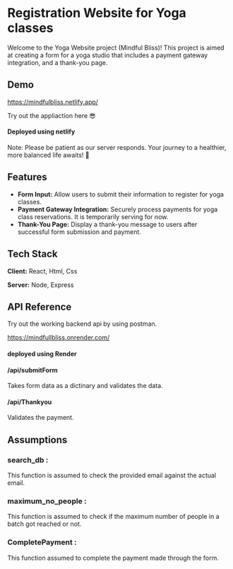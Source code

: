 
# Registration Website for Yoga classes

Welcome to the Yoga Website project (Mindful Bliss)! This project is aimed at creating a form for a yoga studio that includes a payment gateway integration, and a thank-you page.


## Demo

https://mindfulbliss.netlify.app/

Try out the appliaction here 😎

#### Deployed using netlify 

Note: Please be patient as our server responds. Your journey to a healthier, more balanced life awaits! 🌿


## Features

- **Form Input:** Allow users to submit their information to register for yoga classes.
- **Payment Gateway Integration:** Securely process payments for yoga class reservations. It is temporarily serving for now.
- **Thank-You Page:** Display a thank-you message to users after successful form submission and payment.


## Tech Stack

**Client:** React, Html, Css

**Server:** Node, Express


## API Reference
Try out the working backend api by using postman.

https://mindfullbliss.onrender.com/

#### deployed using Render

#### /api/submitForm

Takes form data as a dictinary and validates the data.

#### /api/Thankyou

Validates the payment.


## Assumptions

### search_db : 
This function is assumed to check the provided email against the actual email. 

### maximum_no_people :
This function is assumed to check if the maximum number of people in a batch got reached or not. 

### CompletePayment :
This function assumed to complete the payment made through the form.
